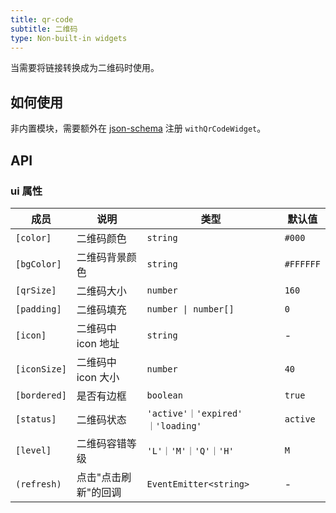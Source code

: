 ```yaml
---
title: qr-code
subtitle: 二维码
type: Non-built-in widgets
---
```


当需要将链接转换成为二维码时使用。

## 如何使用

非内置模块，需要额外在 [json-schema](https://github.com/ng-alain/ng-alain/blob/master/src/app/shared/json-schema/index.ts#L9) 注册 `withQrCodeWidget`。

## API

### ui 属性

| 成员 | 说明 | 类型 | 默认值 |
|----|----|----|-----|
| `[color]`    | 二维码颜色        | `string`                          | `#000`    |
| `[bgColor]` | 二维码背景颜色      | `string`                        | `#FFFFFF` |
| `[qrSize]`     | 二维码大小        | `number`                          | `160`     |
| `[padding]`  | 二维码填充        | `number \| number[]`              | `0`       |
| `[icon]`     | 二维码中 icon 地址 | `string`                          | -         |
| `[iconSize]` | 二维码中 icon 大小 | `number`                          | `40`      |
| `[bordered]` | 是否有边框        | `boolean`                         | `true`    |
| `[status]`   | 二维码状态        | `'active'｜'expired' ｜'loading'`   | `active`  |
| `[level]`    | 二维码容错等级      | `'L'｜'M'｜'Q'｜'H'`                 | `M`       |
| `(refresh)`  | 点击"点击刷新"的回调  | `EventEmitter<string>`            | -         |
